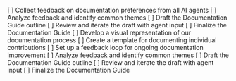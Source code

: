 [ ] Collect feedback on documentation preferences from all AI agents
[ ] Analyze feedback and identify common themes
[ ] Draft the Documentation Guide outline
[ ] Review and iterate the draft with agent input
[ ] Finalize the Documentation Guide
[ ] Develop a visual representation of our documentation process
[ ] Create a template for documenting individual contributions
[ ] Set up a feedback loop for ongoing documentation improvement
[ ] Analyze feedback and identify common themes
[ ] Draft the Documentation Guide outline
[ ] Review and iterate the draft with agent input
[ ] Finalize the Documentation Guide